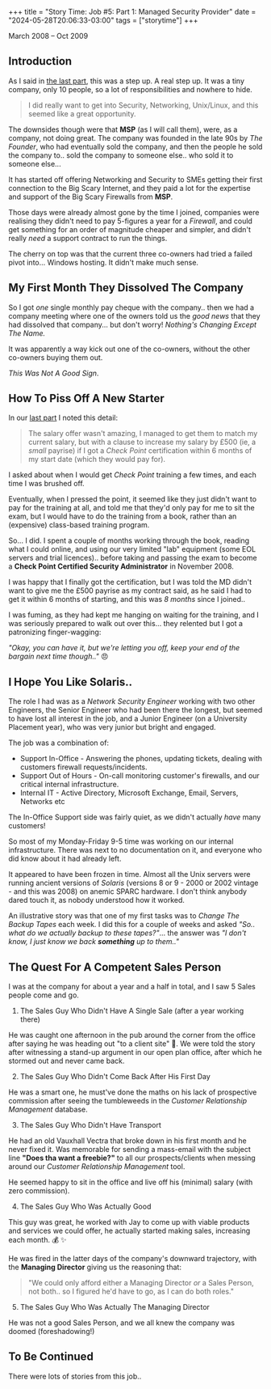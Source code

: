 +++
title = "Story Time: Job #5: Part 1: Managed Security Provider"
date = "2024-05-28T20:06:33-03:00"
tags = ["storytime"]
+++

March 2008 – Oct 2009

## Introduction

As I said in [the last part](/blog/2024/05/story-time-job-04-p2-promoted-then-poached/), this was a step up. A real step up. It was a tiny company, only 10 people, so a lot of responsibilities and nowhere to hide.

> I did really want to get into Security, Networking, Unix/Linux, and this seemed like a great opportunity.

The downsides though were that **MSP** (as I will call them), were, as a company, not doing great. The company was founded in the late 90s by *The Founder*, who had eventually sold the company, and then the people he sold the company to.. sold the company to someone else.. who sold it to someone else...

It has started off offering Networking and Security to SMEs getting their first connection to the Big Scary Internet, and they paid a lot for the expertise and support of the Big Scary Firewalls from **MSP**.

Those days were already almost gone by the time I joined, companies were realising they didn't need to pay 5-figures a year for a *Firewall*, and could get something for an order of magnitude cheaper and simpler, and didn't really *need* a support contract to run the things.

The cherry on top was that the current three co-owners had tried a failed pivot into... Windows hosting. It didn't make much sense.

## My First Month They Dissolved The Company

So I got *one* single monthly pay cheque with the company.. then we had a company meeting where one of the owners told us the *good news* that they had dissolved that company... but don't worry! *Nothing's Changing Except The Name.*

It was apparently a way kick out one of the co-owners, without the other co-owners buying them out.

*This Was Not A Good Sign*.

## How To Piss Off A New Starter

In our [last part](/blog/2024/05/story-time-job-04-p2-promoted-then-poached/) I noted this detail:

> The salary offer wasn't amazing, I managed to get them to match my current salary, but with a clause to increase my salary by £500 (ie, a *small* payrise) if I got a *Check Point* certification within 6 months of my start date (which they would pay for).

I asked about when I would get *Check Point* training a few times, and each time I was brushed off.

Eventually, when I pressed the point, it seemed like they just didn't want to pay for the training at all, and told me that they'd only pay for me to sit the exam, but I would have to do the training from a book, rather than an (expensive) class-based training program.

So... I did. I spent a couple of months working through the book, reading what I could online, and using our very limited "lab" equipment (some EOL servers and trial licences).. before taking and passing the exam to become a **Check Point Certified Security Administrator** in November 2008.

I was happy that I finally got the certification, but I was told the MD didn't want to give me the £500 payrise as my contract said, as he said I had to get it within 6 months of starting, and this was *8 months* since I joined..

I was fuming, as they had kept me hanging on waiting for the training, and I was seriously prepared to walk out over this... they relented but I got a patronizing finger-wagging:

*"Okay, you can have it, but we're letting you off, keep your end of the bargain next time though.."* :angry:

## I Hope You Like Solaris..

The role I had was as a *Network Security Engineer* working with two other Engineers, the Senior Engineer who had been there the longest, but seemed to have lost all interest in the job, and a Junior Engineer (on a University Placement year), who was very junior but bright and engaged.

The job was a combination of:
* Support In-Office - Answering the phones, updating tickets, dealing with customers firewall requests/incidents.
* Support Out of Hours - On-call monitoring customer's firewalls, and our critical internal infrastructure.
* Internal IT - Active Directory, Microsoft Exchange, Email, Servers, Networks etc

The In-Office Support side was fairly quiet, as we didn't actually *have* many customers!

So most of my Monday-Friday 9-5 time was working on our internal infrastructure. There was next to no documentation on it, and everyone who did know about it had already left.

It appeared to have been frozen in time. Almost all the Unix servers were running ancient versions of *Solaris* (versions 8 or 9 - 2000 or 2002 vintage - and this was 2008) on anemic SPARC hardware. I don't think anybody dared touch it, as nobody understood how it worked.

An illustrative story was that one of my first tasks was to *Change The Backup Tapes* each week. I did this for a couple of weeks and asked *"So.. what do we actually backup to these tapes?"*... the answer was *"I don't know, I just know we back **something** up to them.."*

## The Quest For A Competent Sales Person

I was at the company for about a year and a half in total, and I saw 5 Sales people come and go.

1. The Sales Guy Who Didn't Have A Single Sale (after a year working there)

He was caught one afternoon in the pub around the corner from the office after saying he was heading out "to a client site" :beer:. We were told the story after witnessing a stand-up argument in our open plan office, after which he stormed out and never came back.

2. The Sales Guy Who Didn't Come Back After His First Day

He was a smart one, he must've done the maths on his lack of prospective commission after seeing the tumbleweeds in the *Customer Relationship Management* database.

3. The Sales Guy Who Didn't Have Transport

He had an old Vauxhall Vectra that broke down in his first month and he never fixed it. Was memorable for sending a mass-email with the subject line **"Does tha want a freebie?"** to all our prospects/clients when messing around our *Customer Relationship Management* tool.

He seemed happy to sit in the office and live off his (minimal) salary (with zero commission).

4. The Sales Guy Who Was Actually Good

This guy was great, he worked with Jay to come up with viable products and services we could offer, he actually started making sales, increasing each month. :moneybag: :sparkles:

He was fired in the latter days of the company's downward trajectory, with the **Managing Director** giving us the reasoning that:

> "We could only afford either a Managing Director *or* a Sales Person, not both.. so I figured he'd have to go, as I can do both roles."

5. The Sales Guy Who Was Actually The Managing Director

He was not a good Sales Person, and we all knew the company was doomed (foreshadowing!)

## To Be Continued

There were lots of stories from this job..
